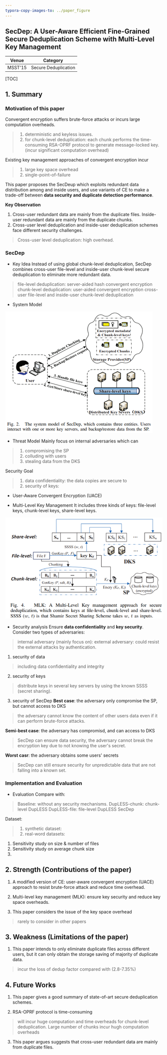 ```yaml
---
typora-copy-images-to: ../paper_figure
---
```

SecDep: A User-Aware Efficient Fine-Grained Secure Deduplication Scheme with Multi-Level Key Management
------------------------------------------
|  Venue  |       Category       |
| :-----: | :------------------: |
| MSST'15 | Secure Deduplication |
[TOC]

## 1. Summary
### Motivation of this paper
Convergent encryption suffers brute-force attacks or incurs large computation overheads.
> 1. deterministic and keyless issues.
> 2. for chunk-level deduplication: each chunk performs the time-consuming RSA-OPRF protocol to generate message-locked key. (incur significant computation overhead)

Existing key management approaches of convergent encryption incur 
> 1. large key space overhead
> 2. single-point-of-failure

This paper proposes the SecDeup which exploits redundant data distribution among and inside users, and use variants of CE to make a trade-off between **data security and duplicate detection performance**.

**Key Observation**
1. Cross-user redundant data are mainly from the duplicate files. Inside-user redundant data are mainly from the duplicate chunks.
2. Cross-user level deduplication and inside-user deduplication schemes face different security challenges.
> Cross-user level deduplication: high overhead.

### SecDep
- Key Idea
Instead of using global chunk-level deduplication, SecDep combines cross-user file-level and inside-user chunk-level secure deduplication to eliminate more redundant data.
> file-level deduplication: server-aided hash convergent encryption 
> chunk-level deduplication: user-aided convergent encryption
> cross-user file-level and inside-user chunk-level deduplication

- System Model

![1558614554155](paper_figure/1558614554155.png)

- Threat Model
Mainly focus on internal adversaries which can 
> 1. compromising the SP
> 2. colluding with users
> 3. stealing data from the DKS 

Security Goal
> 1. data confidentiality: the data copies are secure to 
> 2. security of keys:

- User-Aware Convergent Encryption (UACE) 


- Multi-Level Key Management
It includes three kinds of keys: file-level keys, chunk-level keys, share-level keys.

![1558623033915](paper_figure/1558623033915.png)

- Security analysis
Ensure **data confidentiality** and **key security**. Consider two types of adversaries:
> internal adversary (mainly focus on): 
> external adversary: could resist the external attacks by authentication.

1. security of data
> including data confidentiality and integrity 

2. security of keys
> distribute keys in several key servers by using the known SSSS (secret sharing).

3. security of SecDep
**Best case**: the adversary only compromise the SP, but cannot access to DKS
> the adversary cannot know the content of other users data even if it can perform brute-force attacks.

**Semi-best case**: the adversary has compromisd, and can access to DKS
> SecDep can ensure data security, the adversary cannot break the encryption key due to not knowing the user's secret.

**Worst casr**: the adversary obtains some users' secrets 
> SecDep can still ensure security for unpredictable data that are not falling into a known set. 

### Implementation and Evaluation
- Evaluation
Compare with:
> Baseline: without any security mechanisms.
> DupLESS-chunk: chunk-level DupLESS
> DupLESS-file: file-level DupLESS
> SecDep

Dataset:
> 1. synthetic dataset:
> 2. real-word datasets: 

1. Sensitivity study on size & number of files
2. Sensitivity study on average chunk size
3. 

## 2. Strength (Contributions of the paper)
1. A modified version of CE: user-aware convergent encryption (UACE) approach to resist brute-force attack and reduce time overhead.
2. Multi-level key management (MLK): ensure key security and reduce key space overheads.

3. This paper considers the issue of the key space overhead
> rarely to consider in other papers

## 3. Weakness (Limitations of the paper)
1. This paper intends to only eliminate duplicate files across different users, but it can only obtain the storage saving of majority of duplicate data.
> incur the loss of dedup factor compared with (2.8-7.35%)


## 4. Future Works
1. This paper gives a good summary of state-of-art secure deduplication schemes.

2. RSA-OPRF protocol is time-consuming
> will incur huge computation and time overheads for chunk-level deduplication.
> Large number of chunks incur hugh computation overheads

3. This paper argues suggests that cross-user redundant data are mainly from duplicate files.